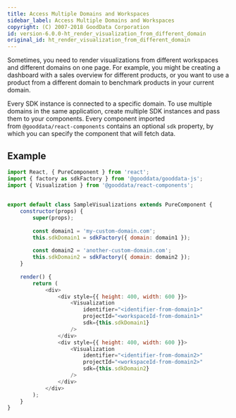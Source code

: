 ```yaml
---
title: Access Multiple Domains and Workspaces
sidebar_label: Access Multiple Domains and Workspaces
copyright: (C) 2007-2018 GoodData Corporation
id: version-6.0.0-ht_render_visualization_from_different_domain
original_id: ht_render_visualization_from_different_domain
---
```


Sometimes, you need to render visualizations from different workspaces and different domains on one page. For example, you might be creating a dashboard with a sales overview for different products, or you want to use a product from a different domain to benchmark products in your current domain.

Every SDK instance is connected to a specific domain. To use multiple domains in the same application, create multiple SDK instances and pass them to your components. Every component imported from `@gooddata/react-components` contains an optional `sdk` property, by which you can specify the component that will fetch data.

## Example

```javascript
import React, { PureComponent } from 'react';
import { factory as sdkFactory } from '@gooddata/gooddata-js';
import { Visualization } from '@gooddata/react-components';
 
 
export default class SampleVisualizations extends PureComponent {
    constructor(props) {
        super(props);
         
        const domain1 = 'my-custom-domain.com';
        this.sdkDomain1 = sdkFactory({ domain: domain1 });
     
        const domain2 = 'another-custom-domain.com';
        this.sdkDomain2 = sdkFactory({ domain: domain2 });
    }
 
    render() {
        return (
            <div>
                <div style={{ height: 400, width: 600 }}>
                    <Visualization
                        identifier="<identifier-from-domain1>"
                        projectId="<workspaceId-from-domain1>"
                        sdk={this.sdkDomain1}
                    />
                </div>
                <div style={{ height: 400, width: 600 }}>
                    <Visualization
                        identifier="<identifier-from-domain2>"
                        projectId="<workspaceId-from-domain2>"
                        sdk={this.sdkDomain2}
                    />
                </div>
            </div>
        );
    }
}
```
